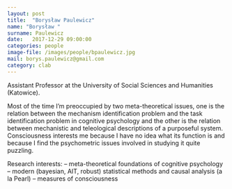```yaml
---
layout: post
title:  "Borysław Paulewicz"
name: "Borysław "
surname: Paulewicz
date:   2017-12-29 09:00:00
categories: people
image-file: /images/people/bpaulewicz.jpg
mail: borys.paulewicz@gmail.com
category: clab
---
```


Assistant Professor at the University of Social Sciences and Humanities (Katowice).

Most of the time I’m preoccupied by two meta-theoretical issues, one is the relation between the mechanism identification problem and the task identification problem in cognitive psychology and the other is the relation between mechanistic and teleological descriptions of a purposeful system. Consciousness interests me because I have no idea what its function is and because I find the psychometric issues involved in studying it quite puzzling.

Research interests:
– meta-theoretical foundations of cognitive psychology
– modern (bayesian, AIT, robust) statistical methods and causal analysis (a la Pearl)
– measures of consciousness
